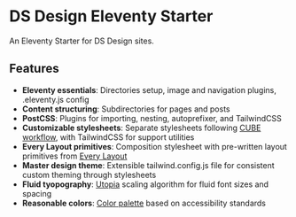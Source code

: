 # DS Design Eleventy Starter

An Eleventy Starter for DS Design sites.

## Features

- **Eleventy essentials**: Directories setup, image and navigation plugins, .eleventy.js config
- **Content structuring**: Subdirectories for pages and posts
- **PostCSS**: Plugins for importing, nesting, autoprefixer, and TailwindCSS
- **Customizable stylesheets**: Separate stylesheets following [CUBE workflow](https://cube.fyi/), with TailwindCSS for support utilities
- **Every Layout primitives**: Composition stylesheet with pre-written layout primitives from [Every Layout](https://every-layout.dev/)
- **Master design theme**: Extensible tailwind.config.js file for consistent custom theming through stylesheets
- **Fluid tyopography**: [Utopia](https://utopia.fyi/) scaling algorithm for fluid font sizes and spacing
- **Reasonable colors**: [Color palette](https://reasonable.work/colors/) based on accessibility standards
